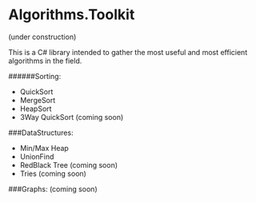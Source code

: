 # Algorithms.Toolkit

(under construction) 

This is a C# library intended to gather the most useful and most efficient algorithms in the field.

######Sorting:
- QuickSort
- MergeSort
- HeapSort
- 3Way QuickSort (coming soon)

###DataStructures:
- Min/Max Heap
- UnionFind
- RedBlack Tree (coming soon)
- Tries (coming soon)


###Graphs: 
(coming soon)
